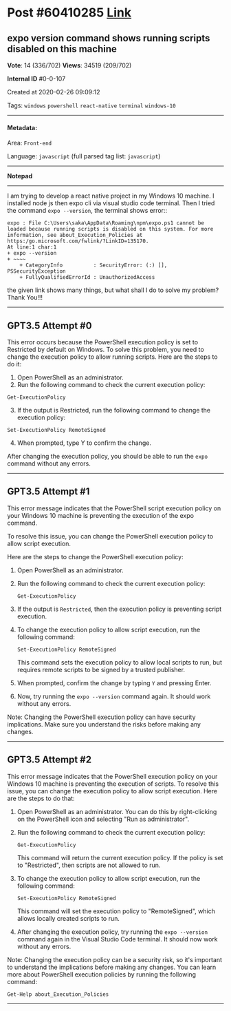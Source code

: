 
# Post \#60410285 [Link](https://stackoverflow.com/questions/60410285/)

## expo version command shows running scripts disabled on this machine

**Vote**: 14 (336/702) **Views**: 34519 (209/702) 

**Internal ID** \#0-0-107

Created at 2020-02-26 09:09:12

Tags: `windows` `powershell` `react-native` `terminal` `windows-10`

----------

#### Metadata:

Area: `Front-end`

Language: `javascript` (full parsed tag list: `javascript`)

----------

**Notepad**


----------

I am trying to develop a react native project in my Windows 10 machine. I installed node js then expo cli via visual studio code terminal. Then I tried the command `expo --version`, the terminal shows error::

```
expo : File C:\Users\saka\AppData\Roaming\npm\expo.ps1 cannot be loaded because running scripts is disabled on this system. For more 
information, see about_Execution_Policies at https:/go.microsoft.com/fwlink/?LinkID=135170.
At line:1 char:1
+ expo --version
+ ~~~~
    + CategoryInfo          : SecurityError: (:) [], PSSecurityException
    + FullyQualifiedErrorId : UnauthorizedAccess
```


the given link shows many things, but what shall I do to solve my problem? 
Thank You!!!


----------
        
## GPT3.5 Attempt \#0

This error occurs because the PowerShell execution policy is set to Restricted by default on Windows. To solve this problem, you need to change the execution policy to allow running scripts. Here are the steps to do it:

1. Open PowerShell as an administrator.
2. Run the following command to check the current execution policy:

```
Get-ExecutionPolicy
```

3. If the output is Restricted, run the following command to change the execution policy:

```
Set-ExecutionPolicy RemoteSigned
```

4. When prompted, type Y to confirm the change.

After changing the execution policy, you should be able to run the `expo` command without any errors.

--------

## GPT3.5 Attempt \#1

This error message indicates that the PowerShell script execution policy on your Windows 10 machine is preventing the execution of the expo command. 

To resolve this issue, you can change the PowerShell execution policy to allow script execution. 

Here are the steps to change the PowerShell execution policy:

1. Open PowerShell as an administrator.

2. Run the following command to check the current execution policy:

   ```
   Get-ExecutionPolicy
   ```

3. If the output is `Restricted`, then the execution policy is preventing script execution. 

4. To change the execution policy to allow script execution, run the following command:

   ```
   Set-ExecutionPolicy RemoteSigned
   ```

   This command sets the execution policy to allow local scripts to run, but requires remote scripts to be signed by a trusted publisher.

5. When prompted, confirm the change by typing `Y` and pressing Enter.

6. Now, try running the `expo --version` command again. It should work without any errors.

Note: Changing the PowerShell execution policy can have security implications. Make sure you understand the risks before making any changes.

--------

## GPT3.5 Attempt \#2

This error message indicates that the PowerShell execution policy on your Windows 10 machine is preventing the execution of scripts. To resolve this issue, you can change the execution policy to allow script execution. Here are the steps to do that:

1. Open PowerShell as an administrator. You can do this by right-clicking on the PowerShell icon and selecting "Run as administrator".

2. Run the following command to check the current execution policy:

   ```
   Get-ExecutionPolicy
   ```

   This command will return the current execution policy. If the policy is set to "Restricted", then scripts are not allowed to run.

3. To change the execution policy to allow script execution, run the following command:

   ```
   Set-ExecutionPolicy RemoteSigned
   ```

   This command will set the execution policy to "RemoteSigned", which allows locally created scripts to run.

4. After changing the execution policy, try running the `expo --version` command again in the Visual Studio Code terminal. It should now work without any errors.

Note: Changing the execution policy can be a security risk, so it's important to understand the implications before making any changes. You can learn more about PowerShell execution policies by running the following command:

```
Get-Help about_Execution_Policies
```

--------

